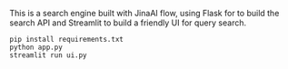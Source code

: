 
This is a search engine built with JinaAI flow, using Flask for to build the search API and Streamlit to build a friendly UI for query search.
```
pip install requirements.txt
python app.py
streamlit run ui.py
```
